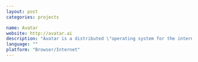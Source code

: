 ```yaml
---
layout: post
categories: projects

name: Avatar
website: http://avatar.ai
description: "Avatar is a distributed \"operating system for the internet\" running inside the web browser. It allows for secure messaging (think email, social networks) and distributed data storage, employing a policy of \"privacy and data security by default\". Building its own encrypted P2P network, it does not rely upon any central authority."
language: ""
platform: "Browser/Internet"
---
```

